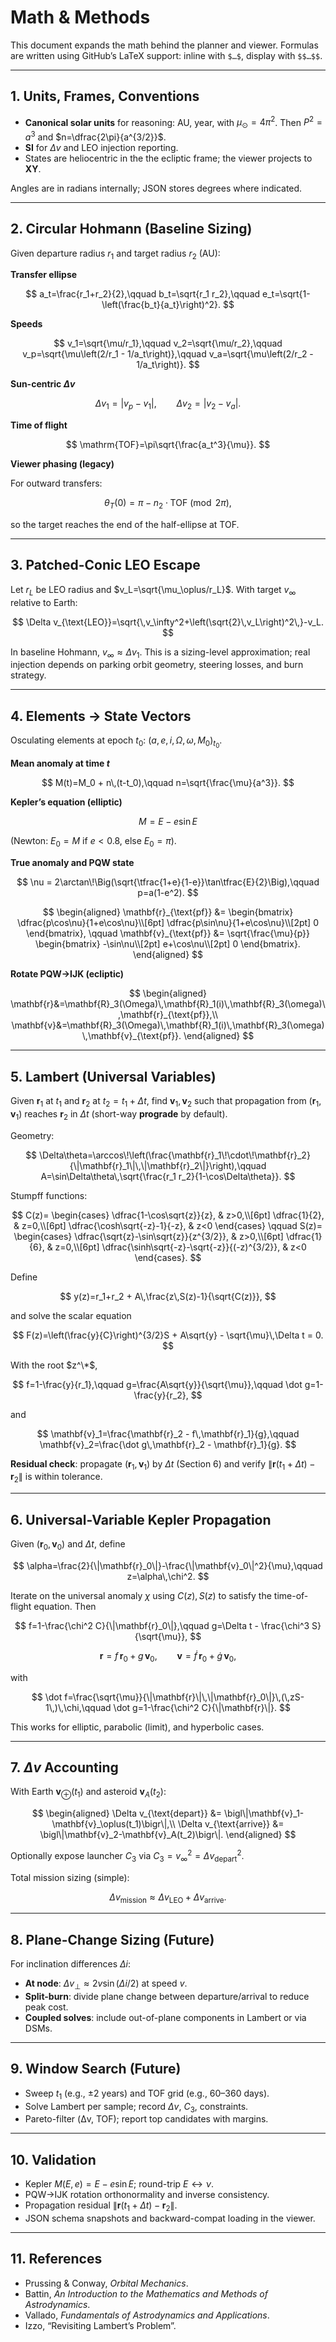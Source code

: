 # Math & Methods

This document expands the math behind the planner and viewer. Formulas are written using GitHub’s LaTeX support: inline with `$…$`, display with `$$…$$`.

---

## 1. Units, Frames, Conventions

- **Canonical solar units** for reasoning: AU, year, with $\mu_\odot = 4\pi^2$. Then $P^2=a^3$ and $n=\dfrac{2\pi}{a^{3/2}}$.
- **SI** for $\Delta v$ and LEO injection reporting.
- States are heliocentric in the the ecliptic frame; the viewer projects to **XY**.

Angles are in radians internally; JSON stores degrees where indicated.

---

## 2. Circular Hohmann (Baseline Sizing)

Given departure radius $r_1$ and target radius $r_2$ (AU):

**Transfer ellipse**

$$
a_t=\frac{r_1+r_2}{2},\qquad
b_t=\sqrt{r_1 r_2},\qquad
e_t=\sqrt{1-\left(\frac{b_t}{a_t}\right)^2}.
$$

**Speeds**

$$
v_1=\sqrt{\mu/r_1},\qquad
v_2=\sqrt{\mu/r_2},\qquad
v_p=\sqrt{\mu\left(2/r_1 - 1/a_t\right)},\qquad
v_a=\sqrt{\mu\left(2/r_2 - 1/a_t\right)}.
$$

**Sun-centric $\Delta v$**

$$
\Delta v_1=\lvert v_p - v_1\rvert,\qquad
\Delta v_2=\lvert v_2 - v_a\rvert.
$$

**Time of flight**

$$
\mathrm{TOF}=\pi\sqrt{\frac{a_t^3}{\mu}}.
$$

**Viewer phasing (legacy)**

For outward transfers:

$$
\theta_T(0)=\pi - n_2\cdot \mathrm{TOF}\pmod{2\pi},
$$

so the target reaches the end of the half-ellipse at TOF.

---

## 3. Patched-Conic LEO Escape

Let $r_L$ be LEO radius and $v_L=\sqrt{\mu_\oplus/r_L}$. With target $v_\infty$ relative to Earth:

$$
\Delta v_{\text{LEO}}=\sqrt{\,v_\infty^2+\left(\sqrt{2}\,v_L\right)^2\,}-v_L.
$$

In baseline Hohmann, $v_\infty\approx\Delta v_1$. This is a sizing-level approximation; real injection depends on parking orbit geometry, steering losses, and burn strategy.

---

## 4. Elements → State Vectors

Osculating elements at epoch $t_0$: $(a,e,i,\Omega,\omega,M_0)_{t_0}$.

**Mean anomaly at time $t$**

$$
M(t)=M_0 + n\,(t-t_0),\qquad n=\sqrt{\frac{\mu}{a^3}}.
$$

**Kepler’s equation (elliptic)**

$$
M = E - e\sin E
$$

(Newton: $E_0=M$ if $e<0.8$, else $E_0=\pi$).

**True anomaly and PQW state**

$$
\nu = 2\arctan\!\Big(\sqrt{\tfrac{1+e}{1-e}}\tan\tfrac{E}{2}\Big),\qquad
p=a(1-e^2).
$$

$$
\begin{aligned}
\mathbf{r}_{\text{pf}} &=
\begin{bmatrix}
\dfrac{p\cos\nu}{1+e\cos\nu}\\[6pt]
\dfrac{p\sin\nu}{1+e\cos\nu}\\[2pt]
0
\end{bmatrix},
\qquad
\mathbf{v}_{\text{pf}} &= \sqrt{\frac{\mu}{p}}
\begin{bmatrix}
-\sin\nu\\[2pt]
e+\cos\nu\\[2pt]
0
\end{bmatrix}.
\end{aligned}
$$

**Rotate PQW→IJK (ecliptic)**

$$
\begin{aligned}
\mathbf{r}&=\mathbf{R}_3(\Omega)\,\mathbf{R}_1(i)\,\mathbf{R}_3(\omega)\,\mathbf{r}_{\text{pf}},\\
\mathbf{v}&=\mathbf{R}_3(\Omega)\,\mathbf{R}_1(i)\,\mathbf{R}_3(\omega)\,\mathbf{v}_{\text{pf}}.
\end{aligned}
$$

---

## 5. Lambert (Universal Variables)

Given $\mathbf{r}_1$ at $t_1$ and $\mathbf{r}_2$ at $t_2=t_1+\Delta t$, find $\mathbf{v}_1,\mathbf{v}_2$ such that propagation from $(\mathbf{r}_1,\mathbf{v}_1)$ reaches $\mathbf{r}_2$ in $\Delta t$ (short-way **prograde** by default).

Geometry:

$$
\Delta\theta=\arccos\!\left(\frac{\mathbf{r}_1\!\cdot\!\mathbf{r}_2}{\|\mathbf{r}_1\|\,\|\mathbf{r}_2\|}\right),\qquad
A=\sin\Delta\theta\,\sqrt{\frac{r_1 r_2}{1-\cos\Delta\theta}}.
$$

Stumpff functions:

$$
C(z)=
\begin{cases}
\dfrac{1-\cos\sqrt{z}}{z}, & z>0,\\[6pt]
\dfrac{1}{2}, & z=0,\\[6pt]
\dfrac{\cosh\sqrt{-z}-1}{-z}, & z<0
\end{cases}
\qquad
S(z)=
\begin{cases}
\dfrac{\sqrt{z}-\sin\sqrt{z}}{z^{3/2}}, & z>0,\\[6pt]
\dfrac{1}{6}, & z=0,\\[6pt]
\dfrac{\sinh\sqrt{-z}-\sqrt{-z}}{(-z)^{3/2}}, & z<0
\end{cases}.
$$

Define

$$
y(z)=r_1+r_2 + A\,\frac{z\,S(z)-1}{\sqrt{C(z)}},
$$

and solve the scalar equation

$$
F(z)=\left(\frac{y}{C}\right)^{3/2}S + A\sqrt{y} - \sqrt{\mu}\,\Delta t = 0.
$$

With the root $z^\*$,

$$
f=1-\frac{y}{r_1},\qquad
g=\frac{A\sqrt{y}}{\sqrt{\mu}},\qquad
\dot g=1-\frac{y}{r_2},
$$

and

$$
\mathbf{v}_1=\frac{\mathbf{r}_2 - f\,\mathbf{r}_1}{g},\qquad
\mathbf{v}_2=\frac{\dot g\,\mathbf{r}_2 - \mathbf{r}_1}{g}.
$$

**Residual check**: propagate $(\mathbf{r}_1,\mathbf{v}_1)$ by $\Delta t$ (Section 6) and verify $\|\mathbf{r}(t_1+\Delta t)-\mathbf{r}_2\|$ is within tolerance.

---

## 6. Universal-Variable Kepler Propagation

Given $(\mathbf{r}_0,\mathbf{v}_0)$ and $\Delta t$, define

$$
\alpha=\frac{2}{\|\mathbf{r}_0\|}-\frac{\|\mathbf{v}_0\|^2}{\mu},\qquad z=\alpha\,\chi^2.
$$

Iterate on the universal anomaly $\chi$ using $C(z),S(z)$ to satisfy the time-of-flight equation. Then

$$
f=1-\frac{\chi^2 C}{\|\mathbf{r}_0\|},\qquad
g=\Delta t - \frac{\chi^3 S}{\sqrt{\mu}},
$$

$$
\mathbf{r}=f\,\mathbf{r}_0+g\,\mathbf{v}_0,\qquad
\mathbf{v}=\dot f\,\mathbf{r}_0+\dot g\,\mathbf{v}_0,
$$

with

$$
\dot f=\frac{\sqrt{\mu}}{\|\mathbf{r}\|\,\|\mathbf{r}_0\|}\,(\,zS-1\,)\,\chi,\qquad
\dot g=1-\frac{\chi^2 C}{\|\mathbf{r}\|}.
$$

This works for elliptic, parabolic (limit), and hyperbolic cases.

---

## 7. $\Delta v$ Accounting

With Earth $\mathbf{v}_\oplus(t_1)$ and asteroid $\mathbf{v}_A(t_2)$:

$$
\begin{aligned}
\Delta v_{\text{depart}} &= \bigl\|\mathbf{v}_1-\mathbf{v}_\oplus(t_1)\bigr\|,\\
\Delta v_{\text{arrive}} &= \bigl\|\mathbf{v}_2-\mathbf{v}_A(t_2)\bigr\|.
\end{aligned}
$$

Optionally expose launcher $C_3$ via $C_3=v_\infty^2=\Delta v_{\text{depart}}^2$.

Total mission sizing (simple):

$$
\Delta v_{\text{mission}}\approx \Delta v_{\text{LEO}} + \Delta v_{\text{arrive}}.
$$

---

## 8. Plane-Change Sizing (Future)

For inclination differences $\Delta i$:

- **At node**: $\Delta v_\perp \approx 2v\sin(\Delta i/2)$ at speed $v$.
- **Split-burn**: divide plane change between departure/arrival to reduce peak cost.
- **Coupled solves**: include out-of-plane components in Lambert or via DSMs.

---

## 9. Window Search (Future)

- Sweep $t_1$ (e.g., $\pm 2$ years) and TOF grid (e.g., 60–360 days).
- Solve Lambert per sample; record $\Delta v$, $C_3$, constraints.
- Pareto-filter (Δv, TOF); report top candidates with margins.

---

## 10. Validation

- Kepler $M(E,e)=E-e\sin E$; round-trip $E\leftrightarrow\nu$.
- PQW→IJK rotation orthonormality and inverse consistency.
- Propagation residual $\|\mathbf{r}(t_1+\Delta t)-\mathbf{r}_2\|$.
- JSON schema snapshots and backward-compat loading in the viewer.

---

## 11. References

- Prussing & Conway, *Orbital Mechanics*.
- Battin, *An Introduction to the Mathematics and Methods of Astrodynamics*.
- Vallado, *Fundamentals of Astrodynamics and Applications*.
- Izzo, “Revisiting Lambert’s Problem”.
